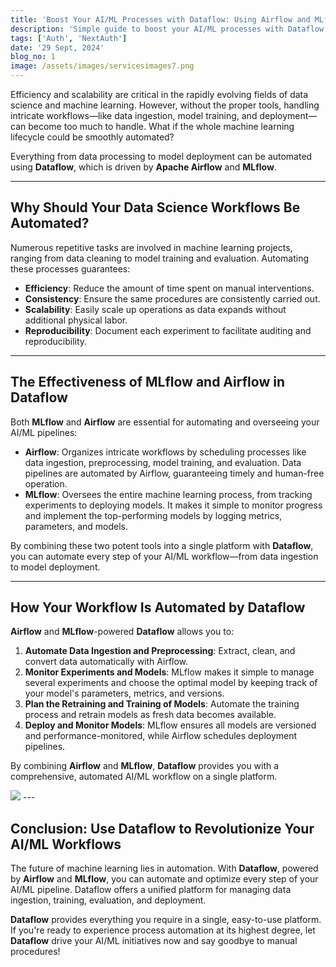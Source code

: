 ```yaml
---
title: 'Boost Your AI/ML Processes with Dataflow: Using Airflow and MLflow to Automate Everything'
description: 'Simple guide to boost your AI/ML processes with Dataflow'
tags: ['Auth', 'NextAuth']
date: '29 Sept, 2024'
blog_no: 1
image: /assets/images/servicesimages7.png
---
```



Efficiency and scalability are critical in the rapidly evolving fields of data science and machine learning. However, without the proper tools, handling intricate workflows—like data ingestion, model training, and deployment—can become too much to handle. What if the whole machine learning lifecycle could be smoothly automated?

Everything from data processing to model deployment can be automated using **Dataflow**, which is driven by **Apache Airflow** and **MLflow**.

---

## Why Should Your Data Science Workflows Be Automated?

Numerous repetitive tasks are involved in machine learning projects, ranging from data cleaning to model training and evaluation. Automating these processes guarantees:

- **Efficiency**: Reduce the amount of time spent on manual interventions.  
- **Consistency**: Ensure the same procedures are consistently carried out.  
- **Scalability**: Easily scale up operations as data expands without additional physical labor.  
- **Reproducibility**: Document each experiment to facilitate auditing and reproducibility.  

---

## The Effectiveness of MLflow and Airflow in Dataflow

Both **MLflow** and **Airflow** are essential for automating and overseeing your AI/ML pipelines:

- **Airflow**: Organizes intricate workflows by scheduling processes like data ingestion, preprocessing, model training, and evaluation. Data pipelines are automated by Airflow, guaranteeing timely and human-free operation.  
- **MLflow**: Oversees the entire machine learning process, from tracking experiments to deploying models. It makes it simple to monitor progress and implement the top-performing models by logging metrics, parameters, and models.  

By combining these two potent tools into a single platform with **Dataflow**, you can automate every step of your AI/ML workflow—from data ingestion to model deployment.

---

## How Your Workflow Is Automated by Dataflow

**Airflow** and **MLflow**-powered **Dataflow** allows you to:

1. **Automate Data Ingestion and Preprocessing**: Extract, clean, and convert data automatically with Airflow.  
2. **Monitor Experiments and Models**: MLflow makes it simple to manage several experiments and choose the optimal model by keeping track of your model's parameters, metrics, and versions.  
3. **Plan the Retraining and Training of Models**: Automate the training process and retrain models as fresh data becomes available.  
4. **Deploy and Monitor Models**: MLflow ensures all models are versioned and performance-monitored, while Airflow schedules deployment pipelines.  

By combining **Airflow** and **MLflow**, **Dataflow** provides you with a comprehensive, automated AI/ML workflow on a single platform.

<img src='/og-image.png'/>
---

## Conclusion: Use Dataflow to Revolutionize Your AI/ML Workflows

The future of machine learning lies in automation. With **Dataflow**, powered by **Airflow** and **MLflow**, you can automate and optimize every step of your AI/ML pipeline. Dataflow offers a unified platform for managing data ingestion, training, evaluation, and deployment.

**Dataflow** provides everything you require in a single, easy-to-use platform. If you're ready to experience process automation at its highest degree, let **Dataflow** drive your AI/ML initiatives now and say goodbye to manual procedures!

